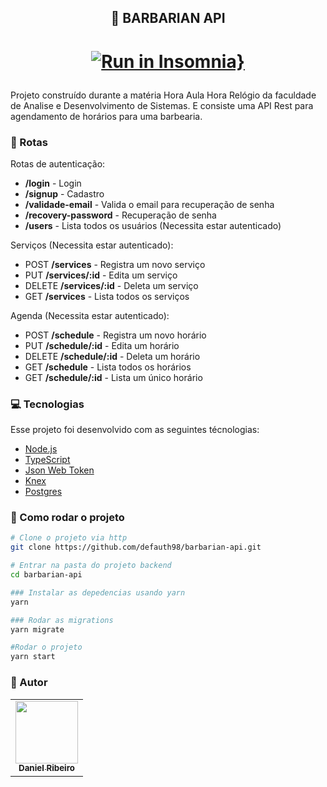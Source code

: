 <h2 align="center"> 🧔 BARBARIAN API</h1>

<h1 align="center">

[![Run in Insomnia}](https://insomnia.rest/images/run.svg)](https://insomnia.rest/run/?label=barbarian%20api&uri=https%3A%2F%2Fgithub.com%2Fdefauth98%2Fbarbarian-api%2Fblob%2Fmaster%2FInsomnia_2020-09-18.json)

</h1>
Projeto construído durante a matéria Hora Aula Hora Relógio da faculdade de Analise e Desenvolvimento de Sistemas. E consiste uma API Rest para agendamento de horários para uma barbearia.

### :station: Rotas

Rotas de autenticação:

- **/login** - Login
- **/signup** - Cadastro
- **/validade-email** - Valida o email para recuperação de senha
- **/recovery-password** - Recuperação de senha
- **/users** - Lista todos os usuários (Necessita estar autenticado)

Serviços (Necessita estar autenticado):

- POST **/services** - Registra um novo serviço
- PUT **/services/:id** - Edita um serviço
- DELETE **/services/:id** - Deleta um serviço
- GET **/services** - Lista todos os serviços

Agenda (Necessita estar autenticado):

- POST **/schedule** - Registra um novo horário
- PUT **/schedule/:id** - Edita um horário
- DELETE **/schedule/:id** - Deleta um horário
- GET **/schedule** - Lista todos os horários
- GET **/schedule/:id** - Lista um único horário

### :computer: Tecnologias

Esse projeto foi desenvolvido com as seguintes técnologias:

- [Node.js][nodejs]
- [TypeScript][typescript]
- [Json Web Token][jwt]
- [Knex][knex]
- [Postgres][postgres]

[nodejs]: https://nodejs.org/
[typescript]: https://www.typescriptlang.org/
[jwt]: https://jwt.io/
[knex]: https://knexjs.org/
[postgres]: https://www.postgresql.org/

### :rocket: Como rodar o projeto

```sh
# Clone o projeto via http
git clone https://github.com/defauth98/barbarian-api.git

# Entrar na pasta do projeto backend
cd barbarian-api

### Instalar as depedencias usando yarn
yarn

### Rodar as migrations
yarn migrate

#Rodar o projeto
yarn start
```

### :bust_in_silhouette: Autor

<table>
  <tr>
    <td align="center">
      <a href="https://github.com/defauth98">
        <img src="https://avatars.githubusercontent.com/u/52966246?v=4" width="100px;" alt=""/>
        <br />
          <sub>
            <b>Daniel Ribeiro</b>
          </sub>
      </a>
    </td>
  </tr>
</table>
